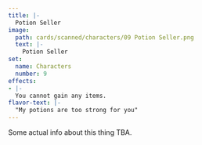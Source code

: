 ```yaml
---
title: |-
  Potion Seller
image: 
  path: cards/scanned/characters/09 Potion Seller.png
  text: |-
    Potion Seller
set:
  name: Characters
  number: 9
effects: 
- |-
  You cannot gain any items.
flavor-text: |-
  "My potions are too strong for you"
---
```

Some actual info about this thing TBA.
